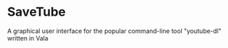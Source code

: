 # SaveTube
A graphical user interface for the popular command-line tool "youtube-dl" written in Vala
